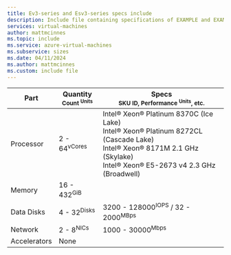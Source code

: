 ```yaml
---
title: Ev3-series and Esv3-series specs include
description: Include file containing specifications of EXAMPLE and EXAMPLE-series VM sizes.
services: virtual-machines
author: mattmcinnes
ms.topic: include
ms.service: azure-virtual-machines
ms.subservice: sizes
ms.date: 04/11/2024
ms.author: mattmcinnes
ms.custom: include file
---
```

| Part | Quantity <br><sup>Count <sup>Units | Specs <br><sup>SKU ID, Performance <sup>Units</sup>, etc.  |
|---|---|---|
| Processor        | 2 - 64<sup>vCores    | Intel® Xeon® Platinum 8370C (Ice Lake)<br> Intel® Xeon® Platinum 8272CL (Cascade Lake)<br> Intel® Xeon® 8171M 2.1 GHz (Skylake)<br> Intel® Xeon® E5-2673 v4 2.3 GHz (Broadwell)  |
| Memory           | 16 - 432<sup>GiB      |                                                 |
| Data Disks       | 4 - 32<sup>Disks     | 3200 - 128000<sup>IOPS</sup> / 32 - 2000<sup>MBps  |
| Network          | 2 - 8<sup>NICs       | 1000 - 30000<sup>Mbps                          |
| Accelerators     | None                 |                                                 |
